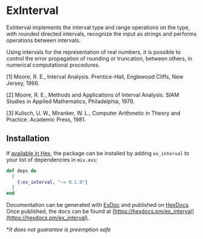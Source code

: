 # ExInterval

ExInterval implements the interval type and range operations on the type, with rounded
directed intervals, recognize the input as strings and performs operations
between intervals.

Using intervals for the representation of real numbers, it is possible to
control the error propagation of rounding or truncation, between others, in 
numerical computational procedures.

[1] Moore, R. E., Interval Analysis. Prentice-Hall, Englewood Cliffs, New Jersey, 1966.

[2] Moore, R. E., Methods and Applications of Interval Analysis. SIAM Studies in Applied Mathematics, Philadelphia, 1979.

[3] Kulisch, U. W., Miranker, W. L., Computer Arithmetic in Theory and Practice. Academic Press, 1981.

## Installation

If [available in Hex](https://hex.pm/docs/publish), the package can be installed
by adding `ex_interval` to your list of dependencies in `mix.exs`:

```elixir
def deps do
  [
    {:ex_interval, "~> 0.1.0"}
  ]
end
```

Documentation can be generated with [ExDoc](https://github.com/elixir-lang/ex_doc)
and published on [HexDocs](https://hexdocs.pm). Once published, the docs can
be found at [https://hexdocs.pm/ex_interval](https://hexdocs.pm/ex_interval).

*_It does not guarantee is preemption safe_
